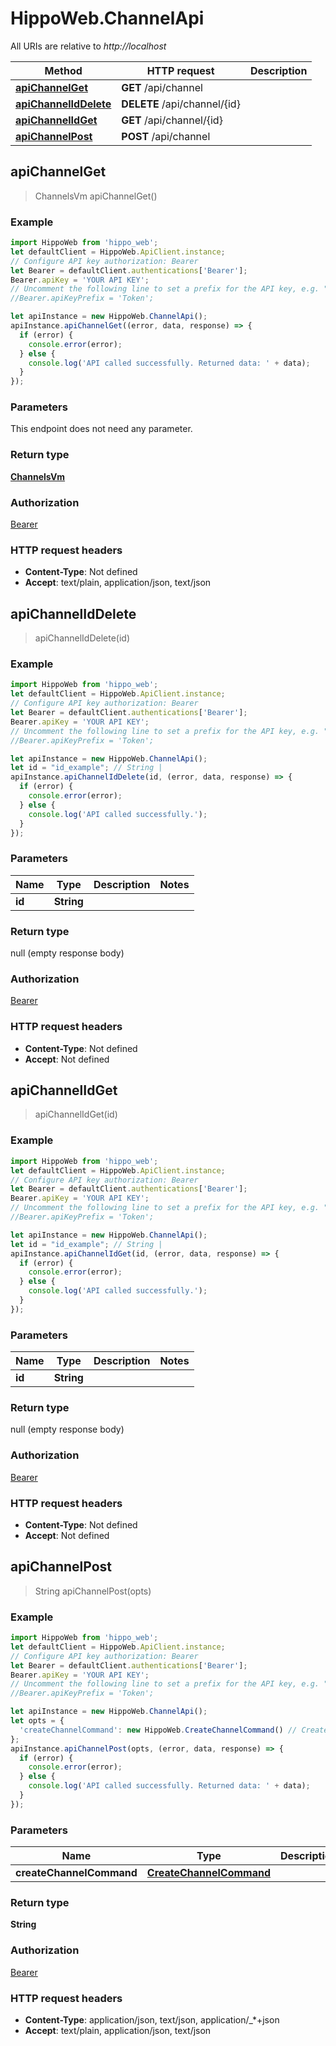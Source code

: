 # HippoWeb.ChannelApi

All URIs are relative to *http://localhost*

Method | HTTP request | Description
------------- | ------------- | -------------
[**apiChannelGet**](ChannelApi.md#apiChannelGet) | **GET** /api/channel | 
[**apiChannelIdDelete**](ChannelApi.md#apiChannelIdDelete) | **DELETE** /api/channel/{id} | 
[**apiChannelIdGet**](ChannelApi.md#apiChannelIdGet) | **GET** /api/channel/{id} | 
[**apiChannelPost**](ChannelApi.md#apiChannelPost) | **POST** /api/channel | 



## apiChannelGet

> ChannelsVm apiChannelGet()



### Example

```javascript
import HippoWeb from 'hippo_web';
let defaultClient = HippoWeb.ApiClient.instance;
// Configure API key authorization: Bearer
let Bearer = defaultClient.authentications['Bearer'];
Bearer.apiKey = 'YOUR API KEY';
// Uncomment the following line to set a prefix for the API key, e.g. "Token" (defaults to null)
//Bearer.apiKeyPrefix = 'Token';

let apiInstance = new HippoWeb.ChannelApi();
apiInstance.apiChannelGet((error, data, response) => {
  if (error) {
    console.error(error);
  } else {
    console.log('API called successfully. Returned data: ' + data);
  }
});
```

### Parameters

This endpoint does not need any parameter.

### Return type

[**ChannelsVm**](ChannelsVm.md)

### Authorization

[Bearer](../README.md#Bearer)

### HTTP request headers

- **Content-Type**: Not defined
- **Accept**: text/plain, application/json, text/json


## apiChannelIdDelete

> apiChannelIdDelete(id)



### Example

```javascript
import HippoWeb from 'hippo_web';
let defaultClient = HippoWeb.ApiClient.instance;
// Configure API key authorization: Bearer
let Bearer = defaultClient.authentications['Bearer'];
Bearer.apiKey = 'YOUR API KEY';
// Uncomment the following line to set a prefix for the API key, e.g. "Token" (defaults to null)
//Bearer.apiKeyPrefix = 'Token';

let apiInstance = new HippoWeb.ChannelApi();
let id = "id_example"; // String | 
apiInstance.apiChannelIdDelete(id, (error, data, response) => {
  if (error) {
    console.error(error);
  } else {
    console.log('API called successfully.');
  }
});
```

### Parameters


Name | Type | Description  | Notes
------------- | ------------- | ------------- | -------------
 **id** | **String**|  | 

### Return type

null (empty response body)

### Authorization

[Bearer](../README.md#Bearer)

### HTTP request headers

- **Content-Type**: Not defined
- **Accept**: Not defined


## apiChannelIdGet

> apiChannelIdGet(id)



### Example

```javascript
import HippoWeb from 'hippo_web';
let defaultClient = HippoWeb.ApiClient.instance;
// Configure API key authorization: Bearer
let Bearer = defaultClient.authentications['Bearer'];
Bearer.apiKey = 'YOUR API KEY';
// Uncomment the following line to set a prefix for the API key, e.g. "Token" (defaults to null)
//Bearer.apiKeyPrefix = 'Token';

let apiInstance = new HippoWeb.ChannelApi();
let id = "id_example"; // String | 
apiInstance.apiChannelIdGet(id, (error, data, response) => {
  if (error) {
    console.error(error);
  } else {
    console.log('API called successfully.');
  }
});
```

### Parameters


Name | Type | Description  | Notes
------------- | ------------- | ------------- | -------------
 **id** | **String**|  | 

### Return type

null (empty response body)

### Authorization

[Bearer](../README.md#Bearer)

### HTTP request headers

- **Content-Type**: Not defined
- **Accept**: Not defined


## apiChannelPost

> String apiChannelPost(opts)



### Example

```javascript
import HippoWeb from 'hippo_web';
let defaultClient = HippoWeb.ApiClient.instance;
// Configure API key authorization: Bearer
let Bearer = defaultClient.authentications['Bearer'];
Bearer.apiKey = 'YOUR API KEY';
// Uncomment the following line to set a prefix for the API key, e.g. "Token" (defaults to null)
//Bearer.apiKeyPrefix = 'Token';

let apiInstance = new HippoWeb.ChannelApi();
let opts = {
  'createChannelCommand': new HippoWeb.CreateChannelCommand() // CreateChannelCommand | 
};
apiInstance.apiChannelPost(opts, (error, data, response) => {
  if (error) {
    console.error(error);
  } else {
    console.log('API called successfully. Returned data: ' + data);
  }
});
```

### Parameters


Name | Type | Description  | Notes
------------- | ------------- | ------------- | -------------
 **createChannelCommand** | [**CreateChannelCommand**](CreateChannelCommand.md)|  | [optional] 

### Return type

**String**

### Authorization

[Bearer](../README.md#Bearer)

### HTTP request headers

- **Content-Type**: application/json, text/json, application/_*+json
- **Accept**: text/plain, application/json, text/json

